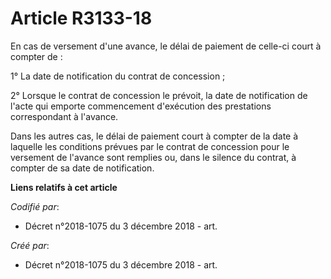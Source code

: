 # Article R3133-18

En cas de versement d'une avance, le délai de paiement de celle-ci court à compter de :

1° La date de notification du contrat de concession ;

2° Lorsque le contrat de concession le prévoit, la date de notification de l'acte qui emporte commencement d'exécution des
prestations correspondant à l'avance.

Dans les autres cas, le délai de paiement court à compter de la date à laquelle les conditions prévues par le contrat de
concession pour le versement de l'avance sont remplies ou, dans le silence du contrat, à compter de sa date de notification.

**Liens relatifs à cet article**

_Codifié par_:

  - Décret n°2018-1075 du 3 décembre 2018 - art.

_Créé par_:

  - Décret n°2018-1075 du 3 décembre 2018 - art.
